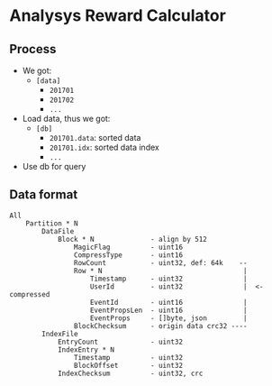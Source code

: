 # Analysys Reward Calculator

## Process
* We got:
    - `[data]`
        - `201701`
        - `201702`
        - `...`
* Load data, thus we got:
    - `[db]`
        - `201701.data`: sorted data
        - `201701.idx`: sorted data index
        - `...`
* Use db for query

## Data format
```
All
    Partition * N
        DataFile
            Block * N              - align by 512
                MagicFlag          - uint16
                CompressType       - uint16
                RowCount           - uint32, def: 64k    --
                Row * N                                   |
                    Timestamp      - uint32               |
                    UserId         - uint32               |  <- compressed
                    EventId        - uint16               |
                    EventPropsLen  - uint16               |
                    EventProps     - []byte, json         |
                BlockChecksum      - origin data crc32 ----
        IndexFile
            EntryCount             - uint32
            IndexEntry * N
                Timestamp          - uint32
                BlockOffset        - uint32
            IndexChecksum          - uint32, crc
```

